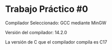 # Trabajo Práctico #0
Compilador Seleccionado: GCC mediante MinGW


Versión del compilador: 14.2.0

La versión de C que el compilador compila es C17
